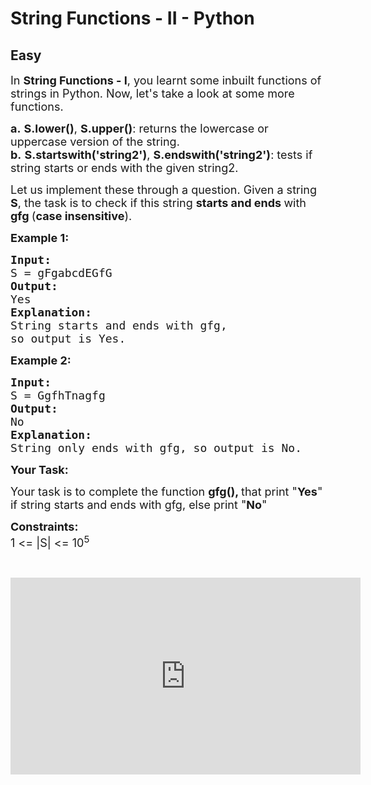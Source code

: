 # String Functions - II - Python
## Easy
<div class="problems_problem_content__Xm_eO"><p><span style="font-size:18px">In <strong>String Functions - I</strong>, you learnt some inbuilt functions of strings in Python. Now, let's take a look at some more functions.</span></p>

<p><span style="font-size:18px"><strong>a.</strong>&nbsp;<strong>S.lower()</strong>, <strong>S.upper()</strong>: returns the lowercase or uppercase version of the string.<br>
<strong>b.</strong>&nbsp;<strong>S.startswith('string2')</strong>, <strong>S.endswith('string2')</strong>: tests if string starts or ends with the given string2.</span></p>

<p><span style="font-size:18px">Let us implement these through a question. Given a string <strong>S</strong>, the task is to check if this string <strong>starts and ends </strong>with <strong>gfg </strong>(<strong>case insensitive</strong>).</span></p>

<p><span style="font-size:18px"><strong>Example 1:</strong></span></p>

<pre><span style="font-size:18px"><strong>Input:</strong> </span>
<span style="font-size:18px">S = gFgabcdEGfG</span>
<span style="font-size:18px"><strong>Output:</strong> </span>
<span style="font-size:18px">Yes</span>
<span style="font-size:18px"><strong>Explanation:</strong> </span>
<span style="font-size:18px">String starts and ends with gfg,
so output is Yes.</span></pre>

<p><span style="font-size:18px"><strong>Example 2:</strong></span><span style="font-size:18px"><strong> </strong></span></p>

<pre><span style="font-size:18px"><strong>Input:</strong> </span>
<span style="font-size:18px">S = GgfhTnagfg</span>
<span style="font-size:18px"><strong>Output:</strong> 
</span><span style="font-size:18px">No</span>
<span style="font-size:18px"><strong>Explanation:</strong> </span>
<span style="font-size:18px">String only ends with gfg, so output is No.</span></pre>

<p><strong><span style="font-size:18px">Your Task:</span></strong></p>

<p><span style="font-size:18px">Your task is to complete the function <strong>gfg(), </strong>that&nbsp;print "<strong>Yes</strong>" if string starts and ends with gfg, else print "<strong>No</strong>"</span></p>

<p><span style="font-size:18px"><strong>Constraints:</strong><br>
1 &lt;= |S| &lt;= 10<sup>5</sup></span></p>

<p>&nbsp;</p>

<p><iframe frameborder="0" height="315" src="https://www.youtube.com/embed/uWxLbPY9ewc" width="560"></iframe></p>
</div>